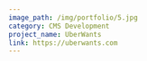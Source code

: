 ```yaml
---
image_path: /img/portfolio/5.jpg
category: CMS Development
project_name: UberWants
link: https://uberwants.com
---
```

